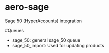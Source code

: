 # aero-sage
Sage 50 (HyperAccounts) integration

#Queues

- sage_50: general sage_50 queue
- sage_50_import: Used for updating products
